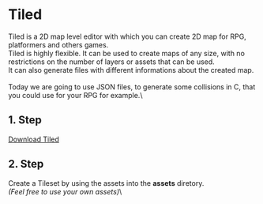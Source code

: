# Tiled

Tiled is a 2D map level editor with which you can create 2D map for RPG, platformers and others games.\
Tiled is highly flexible. It can be used to create maps of any size, with no restrictions on the number of layers or assets that can be used.\
It can also generate files with different informations about the created map.\
\
Today we are going to use JSON files, to generate some collisions in C, that you could use for your RPG for example.\

## 1. Step

[Download Tiled](https://www.mapeditor.org/)

## 2. Step

Create a Tileset by using the assets into the **assets** diretory.\
*(Feel free to use your own assets)*\